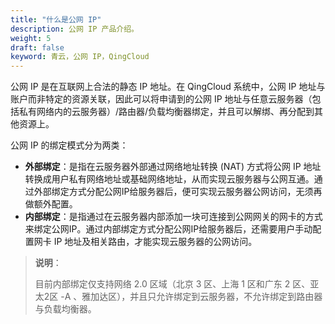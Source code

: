 ```yaml
---
title: "什么是公网 IP"
description: 公网 IP 产品介绍。
weight: 5
draft: false
keyword: 青云，公网 IP，QingCloud
---
```

公网 IP 是在互联网上合法的静态 IP 地址。在 QingCloud 系统中，公网 IP 地址与账户而非特定的资源关联，因此可以将申请到的公网 IP 地址与任意云服务器（包括私有网络内的云服务器）/路由器/负载均衡器绑定，并且可以解绑、再分配到其他资源上。

公网 IP 的绑定模式分为两类： 

- **外部绑定**：是指在云服务器外部通过网络地址转换  (NAT) 方式将公网 IP 地址转换成用户私有网络地址或基础网络地址，从而实现云服务器与公网互通。通过外部绑定方式分配公网IP给服务器后，便可实现云服务器公网访问，无须再做额外配置。
- **内部绑定**：是指通过在云服务器内部添加一块可连接到公网网关的网卡的方式来绑定公网IP。通过内部绑定方式分配公网IP给服务器后，还需要用户手动配置网卡 IP 地址及相关路由，才能实现云服务器的公网访问。

>**说明**：
>
>目前内部绑定仅支持网络 2.0 区域（北京 3 区、上海 1 区和广东 2 区、亚太2区 -A 、雅加达区），并且只允许绑定到云服务器，不允许绑定到路由器与负载均衡器。




